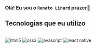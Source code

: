 ### Olá! Eu sou o <code>Renato Linard</code> prazer👋 



## Tecnologias que eu utilizo
<div style="display: inline_block"><br>
<img alt = "html5" src ="https://img.shields.io/badge/HTML5-E34F26?style=for-the-badge&logo=html5&logoColor=white">
<img alt = "css3" src ="https://img.shields.io/badge/CSS3-1572B6?style=for-the-badge&logo=css3&logoColor=white">
<img alt = "javascript" src ="https://img.shields.io/badge/JavaScript-323330?style=for-the-badge&logo=javascript&logoColor=F7DF1E">
<img alt = "react native" src ="https://img.shields.io/badge/React Native-20232A?style=for-the-badge&logo=react&logoColor=61DAFB">





